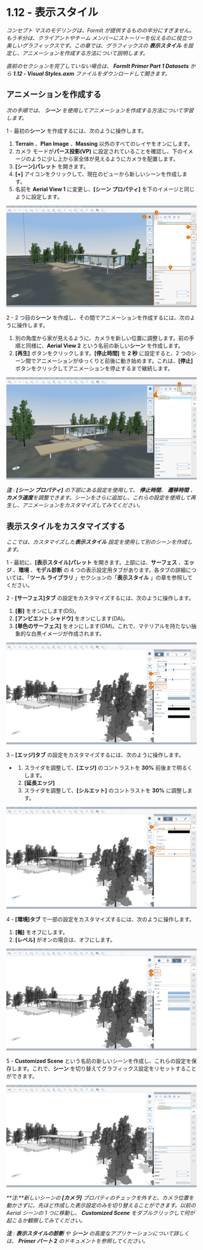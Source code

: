 # 1.12 - 表示スタイル

_コンセプト マスのモデリングは、FormIt が提供するものの半分にすぎません。もう半分は、クライアントやチーム メンバーにストーリーを伝えるのに役立つ美しいグラフィックスです。この章では、グラフィックスの_ _**表示スタイル**_ _を設定し、アニメーションを作成する方法について説明します。_

_直前のセクションを完了していない場合は、_ _**FormIt Primer Part 1 Datasets**_ _から_ _**1.12 - Visual Styles.axm** ファイルをダウンロードして開きます。_

## **アニメーションを作成する**

_次の手順では、_ _**シーン**_ _を使用してアニメーションを作成する方法について学習します。_

1 - 最初の**シーン** を作成するには、次のように操作します。

1. **Terrain** 、**Plan Image** 、**Massing** 以外のすべてのレイヤをオンにします。
2. カメラ モードが**パース投影(VP)** に設定されていることを確認し、下のイメージのように少し上から家全体が見えるようにカメラを配置します。
3. **[シーン]パレット** を開きます。
4. **[+]** アイコンをクリックして、現在のビューから新しいシーンを作成します。
5. 名前を **Aerial View 1** に変更し、**[シーン プロパティ]** を下のイメージと同じように設定します。

![](<../../.gitbook/assets/0 (17) (1).png>)

2 - 2 つ目の**シーン** を作成し、その間でアニメーションを作成するには、次のように操作します。

1. 別の角度から家が見えるように、カメラを新しい位置に調整します。前の手順と同様に、**Aerial View 2** という名前の新しい**シーン** を作成します。
2. **[再生]** ボタンをクリックします。**[停止時間]** を **2 秒** に設定すると、2 つのシーン間でアニメーションがゆっくりと前後に動き始めます。これは、**[停止]** ボタンをクリックしてアニメーションを停止するまで継続します。

![](<../../.gitbook/assets/1 (12) (1).png>)

_**注**_ _:_ _**[シーン プロパティ]** の下部にある設定を使用して、_ _**停止時間**、_ _**遷移時間**_ _、_ _**カメラ速度**を調整できます。シーンをさらに追加し、これらの設定を使用して再生し、アニメーションをカスタマイズしてみてください。_

## **表示スタイルをカスタマイズする**

_ここでは、カスタマイズした**表示スタイル** 設定を使用して別のシーンを作成します。_

1 - 最初に、**[表示スタイル]パレット** を開きます。上部には、**サーフェス** 、**エッジ** 、**環境** 、**モデル診断** の 4 つの表示設定用タブがあります。各タブの詳細については、「**ツール ライブラリ** 」セクションの「**表示スタイル** 」の章を参照してください。

2 - **[サーフェス]タブ** の設定をカスタマイズするには、次のように操作します。

1. **[影]** をオンにします(DS)。
2. **[アンビエント シャドウ]** をオンにします(DA)。
3. **[単色のサーフェス]** をオンにします(DM)。これで、マテリアルを持たない抽象的な白黒イメージが作成されます。

![](<../../.gitbook/assets/2 (20) (1).png>)

3 – **[エッジ]タブ** の設定をカスタマイズするには、次のように操作します。

*
   1. スライダを調整して、**[エッジ]** のコントラストを **30%** 前後まで明るくします。
   2. **[延長エッジ]**
   3. スライダを調整して、**[シルエット]** のコントラストを **30%** に調整します。

![](<../../.gitbook/assets/3 (11) (1).png>)

4 - **[環境]タブ** で一部の設定をカスタマイズするには、次のように操作します。

1. **[軸]** をオフにします。
2. **[レベル]** がオンの場合は、オフにします。

![](<../../.gitbook/assets/4 (8) (2).png>)

5 - **Customized Scene** という名前の新しいシーンを作成し、これらの設定を保存します。これで、**シーン** を切り替えてグラフィックス設定をリセットすることができます。

![](<../../.gitbook/assets/5 (6) (1).png>)

_**注:**新しいシーンの_ _**[カメラ]**_ _プロパティのチェックを外すと、カメラ位置を動かさずに、先ほど作成した表示設定のみを切り替えることができます。以前の Aerial シーンの 1 つに移動し、_ _**Customized Scene**_ _をダブルクリックして何が起こるか観察してみてください。_

_**注**_ _:_ _**表示スタイルの診断**_ _や_ _**シーン** の高度なアプリケーションについて詳しくは、_ _**Primer パート 2** のドキュメントを参照してください。_
